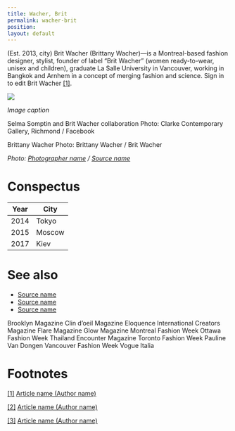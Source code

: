 ```yaml
---
title: Wacher, Brit
permalink: wacher-brit
position:
layout: default
---
```


(Est. 2013, city) Brit Wacher (Brittany Wacher)—is a Montreal-based fashion designer, stylist, founder of label “Brit Wacher” (women ready-to-wear, unisex and children), graduate La Salle University in Vancouver, working in Bangkok and Arnhem in a concept of merging fashion and science. Sign in to edit Brit Wacher <span id="a1">[\[1\]](#f1)</span>.

![](/images/image-name.jpg)

*Image caption*

Selma Somptin and Brit Wacher collaboration
Photo: Clarke Contemporary Gallery, Richmond / Facebook

Brittany Wacher
Photo: Brittany Wacher / Brit Wacher

*Photo: [Photographer name](http://example.net/) / [Source name](http://example.net/)*

# Conspectus

|Year|City|
|----|---------|
|2014|Tokyo|
|2015|Moscow|
|2017|Kiev|

# See also

- [Source name](http://example.net/)
- [Source name](http://example.net/)
- [Source name](http://example.net/)

Brooklyn Magazine
Clin d’oeil Magazine
Eloquence International Creators Magazine
Flare Magazine
Glow Magazine
Montreal Fashion Week
Ottawa Fashion Week
Thailand Encounter Magazine
Toronto Fashion Week
Pauline Van Dongen
Vancouver Fashion Week
Vogue Italia

# Footnotes

[[1]](#a1) <span id="f1"></span> [Article name (Author name)](http://example.net/article)

[[2]](#a2) <span id="f2"></span> [Article name (Author name)](http://example.net/article)

[[3]](#a3) <span id="f3"></span> [Article name (Author name)](http://example.net/article)
